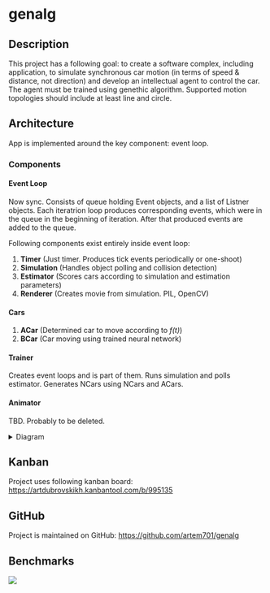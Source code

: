 # genalg

## Description
This project has a following goal: to create a software complex, including application, to simulate synchronous car motion (in terms of speed & distance, not direction) and develop an intellectual agent to control the car. The agent must be trained using genethic algorithm. Supported motion topologies should include at least line and circle.

## Architecture

App is implemented around the key component: event loop.

### Components

#### Event Loop
Now sync.
Consists of queue holding Event objects, and a list of Listner objects.
Each iteratrion loop produces corresponding events, which were in the queue in the beginning of iteration. After that produced events are added to the queue.

Following components exist entirely inside event loop:
1. **Timer** (Just timer. Produces tick events periodically or one-shoot)
1. **Simulation** (Handles object polling and collision detection)
1. **Estimator** (Scores cars according to simulation and estimation parameters)
1. **Renderer** (Creates movie from simulation. PIL, OpenCV)

#### Cars
1. **ACar** (Determined car to move according to _f(t)_)
2. **BCar** (Car moving using trained neural network)

#### Trainer
Creates event loops and is part of them. Runs simulation and polls estimator. Generates NCars using NCars and ACars.

#### Animator
TBD. Probably to be deleted. 
<details>
    <summary>Diagram</summary>
    <br>
    <img src="doc/architecture.png">
</details>

## Kanban
Project uses following kanban board: https://artdubrovskikh.kanbantool.com/b/995135

## GitHub
Project is maintained on GitHub: https://github.com/artem701/genalg

## Benchmarks
![](doc/benchmark)
